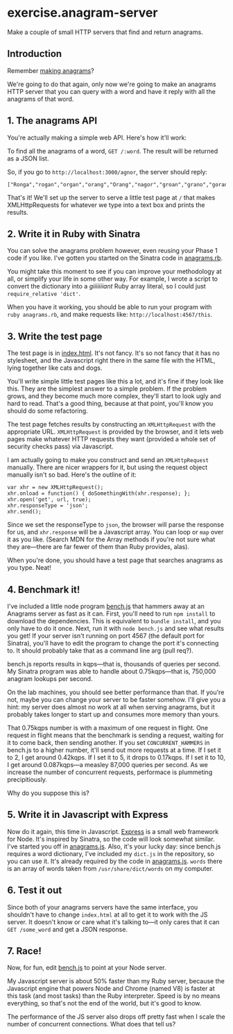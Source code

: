 # exercise.anagram-server
Make a couple of small HTTP servers that find and return anagrams.

## Introduction ##

Remember [making anagrams](https://github.com/nyc-squirrels-2015/anagrams-2-generating-anagrams-challenge)?

We're going to do that again, only now we're going to make an anagrams HTTP
server that you can query with a word and have it reply with all the anagrams
of that word.

## 1. The anagrams API ##

You're actually making a simple web API. Here's how it'll work:

To find all the anagrams of a word, `GET /:word`. The result will be returned
as a JSON list.

So, if you go to `http://localhost:3000/agnor`, the server should reply:

    ["Ronga","rogan","organ","orang","Orang","nagor","groan","grano","goran","argon","angor"]

That's it! We'll set up the server to serve a little test page at `/` that
makes XMLHttpRequests for whatever we type into a text box and prints the
results.

## 2. Write it in Ruby with Sinatra ##

You can solve the anagrams problem however, even reusing your Phase 1 code if
you like. I've gotten you started on the Sinatra code in
[anagrams.rb](anagrams.rb).

You might take this moment to see if you can improve your methodology at all,
or simplify your life in some other way. For example, I wrote a script to
convert the dictionary into a *giiiiiiiant* Ruby array literal, so I could just
`require_relative 'dict'`.

When you have it working, you should be able to run your program with `ruby anagrams.rb`,
and make requests like: `http://localhost:4567/this`.

## 3. Write the test page ##

The test page is in [index.html](index.html). It's not fancy. It's so not
fancy that it has no stylesheet, and the Javascript right there in the same
file with the HTML, lying together like cats and dogs.

You'll write simple little test pages like this a lot, and it's fine if they
look like this. They are the simplest answer to a simple problem. If the
problem grows, and they become much more complex, they'll start to look ugly
and hard to read. That's a good thing, because at that point, you'll know you
should do some refactoring.

The test page fetches results by constructing an `XMLHttpRequest` with the
appropriate URL. `XMLHttpRequest` is provided by the browser, and it lets web
pages make whatever HTTP requests they want (provided a whole set of security
checks pass) via Javascript.

I am actually going to make you construct and send an `XMLHttpRequest`
manually. There are nicer wrappers for it, but using the request object
manually isn't so bad. Here's the outline of it:

    var xhr = new XMLHttpRequest();
    xhr.onload = function() { doSomethingWith(xhr.response); };
    xhr.open('get', url, true);
    xhr.responseType = 'json';    
    xhr.send();

Since we set the responseType to `json`, the browser will parse the response
for us, and `xhr.response` will be a Javascript array. You can loop or `map`
over it as you like. (Search MDN for the Array methods if you're not sure what
they are—there are far fewer of them than Ruby provides, alas).

When you're done, you should have a test page that searches anagrams as you
type. Neat!

## 4. Benchmark it! ##

I've included a little node program [bench.js](bench.js) that hammers away at
an Anagrams server as fast as it can. First, you'll need to run `npm install`
to download the dependencies. This is equivalent to `bundle install`, and you
only have to do it once. Next, run it with `node bench.js` and see what
results you get! If your server isn't running on port 4567 (the default port
for Sinatra), you'll have to edit the program to change the port it's
connecting to. It should probably take that as a command line arg (pull req?).

bench.js reports results in kqps—that is, thousands of queries per second. My
Sinatra program was able to handle about 0.75kqps—that is, 750,000 anagram
lookups per second.

On the lab machines, you should see better performance than that. If you're
not, maybe you can change your server to be faster somehow. I'll give you a
hint: my server does almost no work at all when serving anagrams, but it
probably takes longer to start up and consumes more memory than yours.

That 0.75kqps number is with a maximum of one request in flight. One request
in flight means that the benchmark is sending a request, waiting for it to
come back, then sending another. If you set `CONCURRENT_HAMMERS` in bench.js
to a higher number, it'll send out more requests at a time. If I set it to 2,
I get around 0.42kqps. If I set it to 5, it drops to 0.17kqps. If I set it to
10, I get around 0.087kqps—a measley 87,000 queries per second. As we increase
the number of concurrent requests, performace is plummeting precipitiously.

Why do you suppose this is?

## 5. Write it in Javascript with Express ##

Now do it again, this time in Javascript. [Express](http://expressjs.com/) is
a small web framework for Node. It's inspired by Sinatra, so the code will
look somewhat similar. I've started you off in [anagrams.js](anagrams.js).
Also, it's your lucky day: since bench.js requires a word dictionary, I've
included my `dict.js` in the repository, so you can use it. It's already
required by the code in [anagrams.js](anagrams.js). `words` there is an array
of words taken from `/usr/share/dict/words` on my computer.

## 6. Test it out ##

Since both of your anagrams servers have the same interface, you shouldn't
have to change `index.html` at all to get it to work with the JS server. It
doesn't know or care what it's talking to—it only cares that it can `GET /some_word`
and get a JSON response.

## 7. Race! ##

Now, for fun, edit [bench.js](bench.js) to point at your Node server.

My Javascript server is about 50% faster than my Ruby server, because the
Javascript engine that powers Node and Chrome (named V8) is faster at this
task (and most tasks) than the Ruby interpreter. Speed is by no means
everything, so that's not the end of the world, but it's good to know.

The performance of the JS server also drops off pretty fast when I scale the
number of concurrent connections. What does that tell us?
